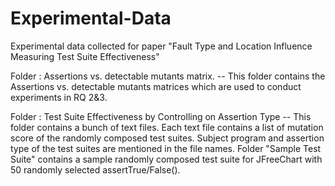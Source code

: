 # Experimental-Data
Experimental data collected for paper "Fault Type and Location Influence Measuring Test Suite Effectiveness"

Folder : Assertions vs. detectable mutants matrix.
-- This folder contains the Assertions vs. detectable mutants matrices which are used to conduct experiments in RQ 2&3.

Folder : Test Suite Effectiveness by Controlling on Assertion Type
-- This folder contains a bunch of text files. Each text file contains a list of mutation score of the randomly composed test suites. Subject program and assertion type of the test suites are mentioned in the file names. Folder "Sample Test Suite" contains a sample randomly composed test suite for JFreeChart with 50 randomly selected assertTrue/False(). 
